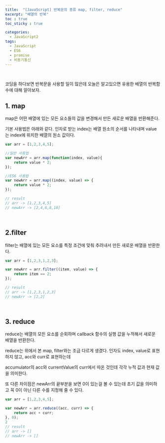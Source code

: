 ```yaml
---
title:  "[JavaScript] 반복문의 종류 map, filter, reduce"
excerpt: "배열의 반복"
toc : true
toc_sticky : true

categories:
  - JavaScript2
tags: 
  - JavaScript
  - ES6
  - promise
  - 비동기통신
---
```



<br/>

코딩을 하다보면 반복문을 사용할 일이 많은데 오늘은 알고있으면 유용한 배열의 반복함수에 대해 알아보자.

## 1. map

map은 어떤 배열에 있는 모든 요소들의 값을 변경해서 만든 새로운 배열을 반환해준다.

기본 사용법은 아래와 같다. 인자로 받는 index는 배열 원소의 순서를 나타내며 value는 index에 위치한 배열의 원소 값이다.

```javascript
var arr = [1,2,3,4,5];

//일반 사용법
var newArr = arr.map(function(index, value){
	return value * 2;
});

//ES6 사용법
var newArr = arr.map((index, value) => {
	return value * 2;
});

// result
// arr -> [1,2,3,4,5]
// newArr -> [2,4,6,8,10]
```


<br/>



## 2.filter

filter는 배열에 있는 모든 요소를 특정 조건에 맞춰 추려내서 만든 새로운 배열을 반환한다.

```javascript
var arr = [1,2,3,1,2,3];

var newArr = arr.filter((item, value) => {
	return item == 2;
});

// result
// arr -> [1,2,3,1,2,3]
// newArr -> [2,2]
```

<br/>



## 3. reduce

reduce는 배열의 모든 요소를 순회하며 callback 함수의 실행 값을 누적해서 새로운 배열을 반환한다.

reduce는 위에서 본 map, filter와는 조금 다르게 생겼다. 인자도 index, value로 표현하지 않고, acc와 curr로 표현하는데

accumulator의 acc와 currentValue의 curr에서 따온 것인데 각각 누적 값과 현재 값을 의미한다.
 
또 다른 차이점은 newArr의 끝부분을 보면 0이 있는걸 볼 수 있는데 초기 값을 의미하고 꼭 0이 아닌 다른 수를 지정해 줄 수 있다.

```javascript
var arr = [1,2,3,4,5];

var newArr = arr.reduce((acc, curr) => {
	return acc + curr;
}, 0);
2
// result
// arr -> []
// newArr -> []
```

